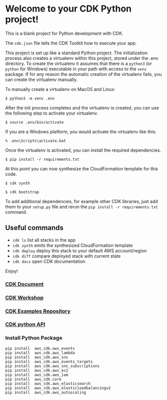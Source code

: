 
# Welcome to your CDK Python project!

This is a blank project for Python development with CDK.

The `cdk.json` file tells the CDK Toolkit how to execute your app.

This project is set up like a standard Python project.  The initialization
process also creates a virtualenv within this project, stored under the .env
directory.  To create the virtualenv it assumes that there is a `python3`
(or `python` for Windows) executable in your path with access to the `venv`
package. If for any reason the automatic creation of the virtualenv fails,
you can create the virtualenv manually.

To manually create a virtualenv on MacOS and Linux:

```
$ python3 -m venv .env
```

After the init process completes and the virtualenv is created, you can use the following
step to activate your virtualenv.

```
$ source .env/bin/activate
```

If you are a Windows platform, you would activate the virtualenv like this:

```
% .env\Scripts\activate.bat
```

Once the virtualenv is activated, you can install the required dependencies.

```
$ pip install -r requirements.txt
```

At this point you can now synthesize the CloudFormation template for this code.

```
$ cdk synth
```

```
$ cdk bootstrap  
```

To add additional dependencies, for example other CDK libraries, just add
them to your `setup.py` file and rerun the `pip install -r requirements.txt`
command.

## Useful commands

 * `cdk ls`          list all stacks in the app
 * `cdk synth`       emits the synthesized CloudFormation template
 * `cdk deploy`      deploy this stack to your default AWS account/region
 * `cdk diff`        compare deployed stack with current state
 * `cdk docs`        open CDK documentation

Enjoy!



### [CDK Document](https://docs.aws.amazon.com/cdk/latest/guide/home.html)

### [CDK Workshop](https://cdkworkshop.com/)

### [CDK Examples Repository](https://github.com/aws-samples/aws-cdk-examples)

### [CDK python API ](https://docs.aws.amazon.com/cdk/api/latest/python/index.html)


### Install Python Package

```shell script
pip install  aws_cdk.aws_events
pip install  aws_cdk.aws_lambda
pip install  aws_cdk.aws_sns
pip install  aws_cdk.aws_events_targets
pip install  aws_cdk.aws_sns_subscriptions
pip install  aws_cdk.aws_ec2
pip install  aws_cdk.aws_iam
pip install  aws_cdk.core
pip install  aws_cdk.aws_elasticsearch
pip install  aws_cdk.aws_elasticloadbalancingv2
pip install  aws_cdk.aws_autoscaling

```